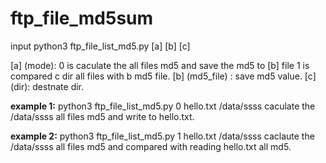 # ftp_file_md5sum

input python3 ftp_file_list_md5.py [a] [b] [c]

[a] (mode):
  0 is caculate the all files md5 and save the md5 to [b] file
  1 is compared c dir all files with b md5 file.
[b] (md5_file) : save md5 value.
[c] (dir): destnate dir.



**example 1:** python3 ftp_file_list_md5.py 0 hello.txt /data/ssss
caculate the /data/ssss all files md5 and write to hello.txt.

**example 2:** python3 ftp_file_list_md5.py 1 hello.txt /data/ssss
caclaute the /data/ssss all files md5 and compared with reading hello.txt all md5.
